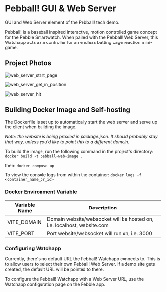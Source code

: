 # Pebball! GUI & Web Server
GUI and Web Server element of the Pebball! tech demo.

Pebball! is a baseball inspired interactive, motion controlled game concept for the Pebble Smartwatch. When paired with the Pebball! Web Server, this Watchapp acts as a controller for an endless batting cage reaction mini-game.

## Project Photos
![web_server_start_page](https://github.com/user-attachments/assets/c2c79924-8e06-4aaa-bf73-8e696765dcab)

![web_server_get_in_position](https://github.com/user-attachments/assets/7a54a262-bfa0-4bf8-8f6e-561abc106ca8)

![web_server_hit](https://github.com/user-attachments/assets/fbfb7f2c-4c24-4d1e-b051-f3eb98e0162b)

## Building Docker Image and Self-hosting
The Dockerfile is set up to automatically start the web server and serve up the client when building the image.

*Note: the website is being proxied in package.json. It should probably stay that way, unless you'd like to point this to a different domain.*

To build the image, run the following command in the project's directory:
`docker build -t pebball-web-image .`

then:
`docker compose up`

To view the console logs from within the container:
`docker logs -f <container_name_or_id>`

### Docker Environment Variable

| Variable Name | Description |
|--|--|
| VITE_DOMAIN | Domain website/websocket will be hosted on, i.e. localhost, website.com |
| VITE_PORT | Port website/websocket will run on, i.e. 3000 |

### Configuring Watchapp
Currently, there's no default URL the Pebball! Watchapp connects to. This is to allow users to select their own Pebball! Web Server. If a demo site gets created, the default URL will be pointed to there.

To configure the Pebball! Watchapp with a Web Server URL, use the Watchapp configuration page on the Pebble app.
